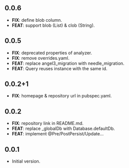 ## 0.0.6

 - **FIX**: define blob column.
 - **FEAT**: support blob (List<int>) & clob (String).

## 0.0.5

 - **FIX**: deprecated properties of analyzer.
 - **FIX**: remove overrides.yaml.
 - **FEAT**: replace angel3_migration with needle_migration.
 - **FEAT**: Query reuses instance with the same id.

## 0.0.2+1

 - **FIX**: homepage & repository url in pubspec.yaml.

## 0.0.2

 - **FIX**: repository link in README.md.
 - **FEAT**: replace _globalDb with Database.defaultDb.
 - **FEAT**: implement @Pre/PostPersist/Update...

## 0.0.1

- Initial version.
